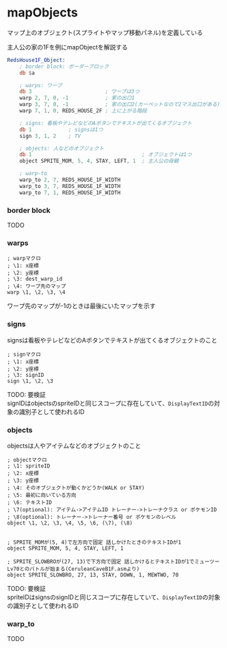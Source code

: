 # mapObjects

マップ上のオブジェクト(スプライトやマップ移動パネル)を定義している

主人公の家の1Fを例にmapObjectを解説する

```asm
RedsHouse1F_Object:
    ; border block: ボーダーブロック
	db $a

    ; warps: ワープ
	db 3                        ; ワープは3つ
	warp 2, 7, 0, -1            ; 家の出口1
	warp 3, 7, 0, -1            ; 家の出口2(カーペットなので2マス出口がある)
	warp 7, 1, 0, REDS_HOUSE_2F ; 上に上がる階段

    ; signs: 看板やテレビなどのAボタンでテキストが出てくるオブジェクト
	db 1            ; signsは1つ
	sign 3, 1, 2    ; TV

    ; objects: 人などのオブジェクト
	db 1                                    ; オブジェクトは1つ
	object SPRITE_MOM, 5, 4, STAY, LEFT, 1  ; 主人公の母親

	; warp-to
	warp_to 2, 7, REDS_HOUSE_1F_WIDTH
	warp_to 3, 7, REDS_HOUSE_1F_WIDTH
	warp_to 7, 1, REDS_HOUSE_1F_WIDTH
```

### border block

TODO

### warps

```
; warpマクロ
; \1: x座標
; \2: y座標
; \3: dest_warp_id
; \4: ワープ先のマップ
warp \1, \2, \3, \4
```

ワープ先のマップが-1のときは最後にいたマップを示す

### signs

signsは看板やテレビなどのAボタンでテキストが出てくるオブジェクトのこと

```
; signマクロ  
; \1: x座標
; \2: y座標
; \3: signID
sign \1, \2, \3
```

TODO: 要検証  
signIDはobjectsのspriteIDと同じスコープに存在していて、`DisplayTextID`の対象の識別子として使われるID

### objects

objectsは人やアイテムなどのオブジェクトのこと

```
; objectマクロ
; \1: spriteID
; \2: x座標
; \3: y座標
; \4: そのオブジェクトが動くかどうか(WALK or STAY)
; \5: 最初に向いている方向
; \6: テキストID
; \7(optional): アイテム->アイテムID トレーナー->トレーナクラス or ポケモンID
; \8(optional): トレーナー->トレーナー番号 or ポケモンのレベル 
object \1, \2, \3, \4, \5, \6, (\7), (\8)


; SPRITE_MOMが(5, 4)で左方向で固定 話しかけたときのテキストIDが1
object SPRITE_MOM, 5, 4, STAY, LEFT, 1

; SPRITE_SLOWBROが(27, 13)で下方向で固定 話しかけるとテキストIDが1でミューツーLv70とのバトルが始まる(CeruleanCaveB1F.asmより)
object SPRITE_SLOWBRO, 27, 13, STAY, DOWN, 1, MEWTWO, 70
```

TODO: 要検証  
spriteIDはsignsのsignIDと同じスコープに存在していて、`DisplayTextID`の対象の識別子として使われるID

### warp_to

TODO